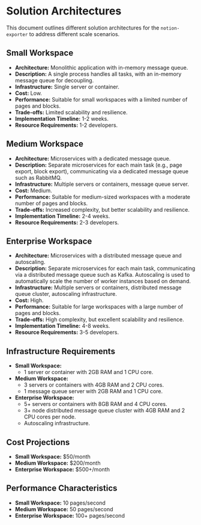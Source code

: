 # Solution Architectures

This document outlines different solution architectures for the `notion-exporter` to address different scale scenarios.

## Small Workspace

* **Architecture:** Monolithic application with in-memory message queue.
* **Description:** A single process handles all tasks, with an in-memory message queue for decoupling.
* **Infrastructure:** Single server or container.
* **Cost:** Low.
* **Performance:** Suitable for small workspaces with a limited number of pages and blocks.
* **Trade-offs:** Limited scalability and resilience.
* **Implementation Timeline:** 1-2 weeks.
* **Resource Requirements:** 1-2 developers.

## Medium Workspace

* **Architecture:** Microservices with a dedicated message queue.
* **Description:** Separate microservices for each main task (e.g., page export, block export), communicating via a dedicated message queue such as RabbitMQ.
* **Infrastructure:** Multiple servers or containers, message queue server.
* **Cost:** Medium.
* **Performance:** Suitable for medium-sized workspaces with a moderate number of pages and blocks.
* **Trade-offs:** Increased complexity, but better scalability and resilience.
* **Implementation Timeline:** 2-4 weeks.
* **Resource Requirements:** 2-3 developers.

## Enterprise Workspace

* **Architecture:** Microservices with a distributed message queue and autoscaling.
* **Description:** Separate microservices for each main task, communicating via a distributed message queue such as Kafka. Autoscaling is used to automatically scale the number of worker instances based on demand.
* **Infrastructure:** Multiple servers or containers, distributed message queue cluster, autoscaling infrastructure.
* **Cost:** High.
* **Performance:** Suitable for large workspaces with a large number of pages and blocks.
* **Trade-offs:** High complexity, but excellent scalability and resilience.
* **Implementation Timeline:** 4-8 weeks.
* **Resource Requirements:** 3-5 developers.

## Infrastructure Requirements

* **Small Workspace:**
  * 1 server or container with 2GB RAM and 1 CPU core.
* **Medium Workspace:**
  * 3 servers or containers with 4GB RAM and 2 CPU cores.
  * 1 message queue server with 2GB RAM and 1 CPU core.
* **Enterprise Workspace:**
  * 5+ servers or containers with 8GB RAM and 4 CPU cores.
  * 3+ node distributed message queue cluster with 4GB RAM and 2 CPU cores per node.
  * Autoscaling infrastructure.

## Cost Projections

* **Small Workspace:** \$50/month
* **Medium Workspace:** \$200/month
* **Enterprise Workspace:** \$500+/month

## Performance Characteristics

* **Small Workspace:** 10 pages/second
* **Medium Workspace:** 50 pages/second
* **Enterprise Workspace:** 100+ pages/second
